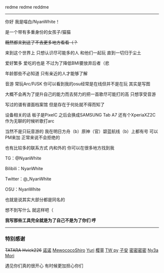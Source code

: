 redme
redme
reddme

---
你好 我是喵白/NyanWhite！

是一个带有多重身份的女孩子/猫猫

~~既然都来到这了不去更多地方看看（？~~

来到这个世界上 只想认识尽可能多的人 和他们一起玩 直到一切归于尘土

爱好繁多 爱吃的也是 不过为了降低BMI要放弃后者（悲

年龄那些不必知道 只有亲近的人才能够了解

音游 常玩Arc/PJSK 你可以看到我的osu经常是在线但并不是在玩 其实是写图

大概不会再为了提升自己的能力而去努力的把一首歌尽可能打的高 只想享受音游

写过的谱有谱面档案馆 但是存在于何处就不得而知了

设备相关的话 板子是PixelC 之后会换成SAMSUNG Tab A7 还有个XperiaXZ2C作为无聊的时候听歌打arc

当然不是只玩音游的 我在明日方舟（b）原神（官）碧蓝航线（b）上都有号 可以PM来加 正常来说不会拒绝的

也有比较多的联系方式 内和外的 你可以在很多地方找到我

TG：@NyanWhite

Bilibili：NyanWhite 

Twitter：@_NyanWhite

OSU：NyanWhite

也就是说其实大部分都是同名的

想不到写什么 就这样吧（

**我写那些工具完全就是为了自己不是为了你们 哼**

---

### 特别感谢

~~TATARA Hvick226~~ [诺诺](https://twitter.com/noive123) [MewococoShiro](https://twitter.com/MeowcocoShiro)
[Yuri](https://twitter.com/Yuri_Sakuya)
[樱草](https://twitter.com/yicovinyc)
[TW py](https://twitter.com/233py)
[子安](https://twitter.com/Leslie_Nickless)
[密密密密](https://twitter.com/BlossommFlowers)
[Ny3a](https://twitter.com/nyaaaaakawaii)
[Mori](https://twitter.com/_3a12m0r1_I7)

遇见你们真的很开心
有时候更加担心你们
